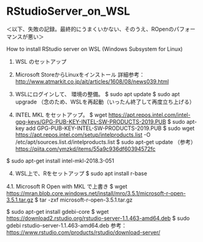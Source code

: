 # RStudioServer_on_WSL

＜以下、失敗の記録。最終的にうまくいかない、そのうえ、ROpenのパフォーマンスが悪い＞

How to install RStudio server on WSL (Windows Subsystem for Linux)

1. WSL のセットアップ
2. Microsoft StoreからLinuxをインストール
詳細参考：　http://www.atmarkit.co.jp/ait/articles/1608/08/news039.html

3. WSLにログインして、 環境の整備。
$ sudo apt update
$ sudo apt upgrade
（念のため、WSLを再起動（いったん終了して再度立ち上げる）

4. INTEL MKL をセットアップ。
$ wget https://apt.repos.intel.com/intel-gpg-keys/GPG-PUB-KEY-INTEL-SW-PRODUCTS-2019.PUB
$ sudo apt-key add GPG-PUB-KEY-INTEL-SW-PRODUCTS-2019.PUB
$ sudo wget https://apt.repos.intel.com/setup/intelproducts.list -O /etc/apt/sources.list.d/intelproducts.list 
$ sudo apt-get update
（参考）　https://qiita.com/ymzkd/items/55a9c936df60394572fc

$ sudo apt-get install intel-mkl-2018.3-051


4. WSL上で、Rをセットアップ
$ sudo apt install r-base

4.1. Microsoft R Open with MKL で上書き
$ wget https://mran.blob.core.windows.net/install/mro/3.5.1/microsoft-r-open-3.5.1.tar.gz
$ tar -zxf microsoft-r-open-3.5.1.tar.gz

$ sudo apt-get install gdebi-core
$ wget https://download2.rstudio.org/rstudio-server-1.1.463-amd64.deb
$ sudo gdebi rstudio-server-1.1.463-amd64.deb
参考：　https://www.rstudio.com/products/rstudio/download-server/

